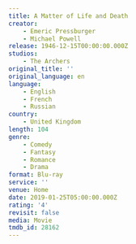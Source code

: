 ```yaml
---
title: A Matter of Life and Death
creator:
    - Emeric Pressburger
    - Michael Powell
release: 1946-12-15T00:00:00.000Z
studios:
    - The Archers
original_title: ''
original_language: en
language:
    - English
    - French
    - Russian
country:
    - United Kingdom
length: 104
genre:
    - Comedy
    - Fantasy
    - Romance
    - Drama
format: Blu-ray
service: ''
venue: Home
date: 2019-01-25T05:00:00.000Z
rating: '4'
revisit: false
media: Movie
tmdb_id: 28162
---
```




